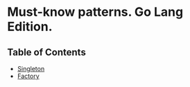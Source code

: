 # Must-know patterns. Go Lang Edition.

## Table of Contents

- [Singleton](01-singleton)
- [Factory](02-factory)